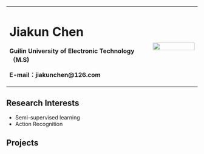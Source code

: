 <table border="0">
  <tr>
    <td width="75%">
      <h1>Jiakun Chen</h1>
      <p><b>Guilin University of Electronic Technology（M.S)</b></p>
      <p><b>E-mail：jiakunchen@126.com</b></p>
    </td>
    <td width="25%">
      <img src="/image.jpg" width="100%">
    </td>
  </tr>
</table>

## Research Interests
- Semi-supervised learning
- Action Recognition

## Projects
